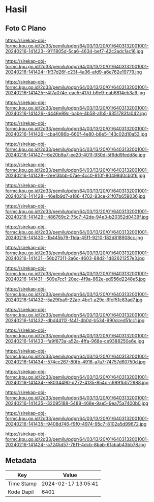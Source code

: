 # Hasil

## Foto C Plano

https://sirekap-obj-formc.kpu.go.id/2d33/pemilu/pdpr/64/03/13/20/01/6403132001001-20240216-141423--9111805d-5ca6-4634-bef7-42c2adc1ac16.jpg

https://sirekap-obj-formc.kpu.go.id/2d33/pemilu/pdpr/64/03/13/20/01/6403132001001-20240216-141424--1f37d26f-c23f-4a36-afd9-a6e762e19779.jpg

https://sirekap-obj-formc.kpu.go.id/2d33/pemilu/pdpr/64/03/13/20/01/6403132001001-20240216-141425--4f7a074e-eac5-417d-b9e9-eab6814eb3a9.jpg

https://sirekap-obj-formc.kpu.go.id/2d33/pemilu/pdpr/64/03/13/20/01/6403132001001-20240216-141426--4446e89c-babe-4b58-a1b5-6351783fa042.jpg

https://sirekap-obj-formc.kpu.go.id/2d33/pemilu/pdpr/64/03/13/20/01/6403132001001-20240216-141426--cba4086b-660f-4e80-b8e5-143c02d10a53.jpg

https://sirekap-obj-formc.kpu.go.id/2d33/pemilu/pdpr/64/03/13/20/01/6403132001001-20240216-141427--6e20b9a7-ee20-401f-930d-5f9dd9fedd8e.jpg

https://sirekap-obj-formc.kpu.go.id/2d33/pemilu/pdpr/64/03/13/20/01/6403132001001-20240216-141428--2ee13bbb-07ae-4cc0-810f-80498d0cb0f6.jpg

https://sirekap-obj-formc.kpu.go.id/2d33/pemilu/pdpr/64/03/13/20/01/6403132001001-20240216-141428--46e1b9d7-a186-4702-93ce-21f07b659036.jpg

https://sirekap-obj-formc.kpu.go.id/2d33/pemilu/pdpr/64/03/13/20/01/6403132001001-20240216-141429--486769c2-75c7-42de-94e3-b20352d0439f.jpg

https://sirekap-obj-formc.kpu.go.id/2d33/pemilu/pdpr/64/03/13/20/01/6403132001001-20240216-141430--1b445b79-11da-45f1-9210-182d818908cc.jpg

https://sirekap-obj-formc.kpu.go.id/2d33/pemilu/pdpr/64/03/13/20/01/6403132001001-20240216-141431--56b27311-2a6c-4603-88d2-1d82621257e3.jpg

https://sirekap-obj-formc.kpu.go.id/2d33/pemilu/pdpr/64/03/13/20/01/6403132001001-20240216-141431--509e7cc1-20ec-4f9a-862e-ed956d2248e5.jpg

https://sirekap-obj-formc.kpu.go.id/2d33/pemilu/pdpr/64/03/13/20/01/6403132001001-20240216-141432--5a29fba9-22ae-4bc1-a29c-6fcf51c83ad7.jpg

https://sirekap-obj-formc.kpu.go.id/2d33/pemilu/pdpr/64/03/13/20/01/6403132001001-20240216-141432--dbd44112-f441-4b0d-b534-990dced51cc1.jpg

https://sirekap-obj-formc.kpu.go.id/2d33/pemilu/pdpr/64/03/13/20/01/6403132001001-20240216-141433--fa9f873a-a52a-4ffa-968e-ce9388250e6e.jpg

https://sirekap-obj-formc.kpu.go.id/2d33/pemilu/pdpr/64/03/13/20/01/6403132001001-20240216-141434--574cc267-80fb-4916-a7a7-74757d60750d.jpg

https://sirekap-obj-formc.kpu.go.id/2d33/pemilu/pdpr/64/03/13/20/01/6403132001001-20240216-141434--e8034490-d272-4135-854c-c9991b072988.jpg

https://sirekap-obj-formc.kpu.go.id/2d33/pemilu/pdpr/64/03/13/20/01/6403132001001-20240216-141435--32095188-5488-468e-9ae5-9ea75a7400b0.jpg

https://sirekap-obj-formc.kpu.go.id/2d33/pemilu/pdpr/64/03/13/20/01/6403132001001-20240216-141435--9408d746-f9f0-4974-95c7-8102a5d99672.jpg

https://sirekap-obj-formc.kpu.go.id/2d33/pemilu/pdpr/64/03/13/20/01/6403132001001-20240216-141424--a7245d57-78f1-4dcb-8bab-61abab43bb78.jpg


## Metadata

| Key        | Value               |
| ---------- | ------------------- |
| Time Stamp | 2024-02-17 13:05:41 |
| Kode Dapil | 6401                |



